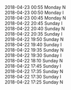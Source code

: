 2018-04-23 00:55 Monday  N  
2018-04-23 00:50 Monday  I  
2018-04-23 00:45 Monday  N  
2018-04-22 20:45 Sunday  I  
2018-04-22 20:40 Sunday  N  
2018-04-22 20:35 Sunday  I  
2018-04-22 19:50 Sunday  N  
2018-04-22 19:40 Sunday  I  
2018-04-22 19:35 Sunday  N  
2018-04-22 19:30 Sunday  I  
2018-04-22 18:10 Sunday  N  
2018-04-22 17:45 Sunday  I  
2018-04-22 17:35 Sunday  N  
2018-04-22 17:30 Sunday  I  
2018-04-22 17:25 Sunday  N  
